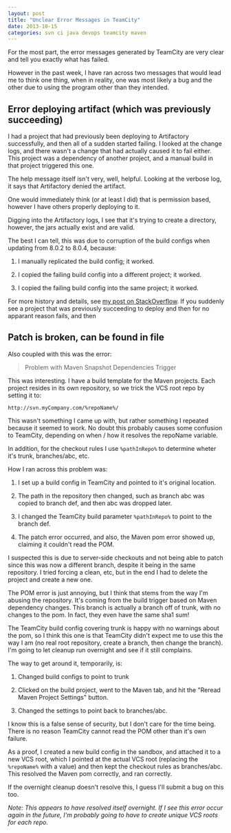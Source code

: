 ```yaml
---
layout: post
title: "Unclear Error Messages in TeamCity"
date: 2013-10-15
categories: svn ci java devops teamcity maven
---
```


For the most part, the error messages generated by TeamCity are very clear and tell you exactly what has failed.

However in the past week, I have ran across two messages that would lead me to think one thing, when in reality, one was most likely a bug and the other due to using the program other than they intended.

## Error deploying artifact (which was previously succeeding)

I had a project that had previously been deploying to Artifactory successfully, and then all of a sudden started failing. I looked at the change logs, and there wasn't a change that had actually caused it to fail either. This project was a dependency of another project, and a manual build in that project triggered this one.

The help message itself isn't very, well, helpful. Looking at the verbose log, it says that Artifactory denied the artifact.

One would immediately think (or at least I did) that is permission based, however I have others properly deploying to it.

Digging into the Artifactory logs, I see that it's trying to create a directory, however, the jars actually exist and are valid.

The best I can tell, this was due to corruption of the build configs when updating from 8.0.2 to 8.0.4, because:

1. I manually replicated  the build config; it worked.

2. I copied the failing build config into a different project; it worked.

3. I copied the failing build config into the same project; it worked.

For more history and details, see [my post on StackOverflow](http://stackoverflow.com/questions/19260932/teamcity-fails-deploying-to-artifactory-reports-expected-a-folder-but-found-a). If you suddenly see a project that was previously succeeding to deploy and then for no apparant reason fails, and then 



## Patch is broken, can be found in file

Also coupled with this was the error:

> Problem with Maven Snapshot Dependencies Trigger

This was interesting. I have a build template for the Maven projects. Each project resides in its own repository, so we trick the VCS root repo by setting it to:

	http://svn.myCompany.com/%repoName%/

This wasn't something I came up with, but rather something I repeated because it seemed to work. No doubt this probably causes some confusion to TeamCity, depending on when / how it resolves the repoName variable.

In addition, for the checkout rules I use `%pathInRepo%` to determine wheter it's trunk, branches/abc, etc.


How I ran across this problem was:

1. I set up a build config in TeamCity and pointed to it's original location.

2. The path in the repository then changed, such as branch abc was copied to branch def, and then abc was dropped later.

3. I changed the TeamCity build parameter `%pathInRepo%` to point to the branch def.

4. The patch error occurred, and also, the Maven pom error showed up, claiming it couldn't read the POM.

I suspected this is due to server-side checkouts and not being able to patch since this was now a different branch, despite it being in the same repository. I tried forcing a clean, etc, but in the end I had to delete the project and create a new one.

The POM error is just annoying, but I think that stems from the way I'm abusing the repository. It's coming from the build trigger based on Maven dependency changes. This branch is actually a branch off of trunk, with no changes to the pom. In fact, they even have the same sha1 sum!

The TeamCity build config covering trunk is happy with no warnings about the pom, so I think this one is that TeamCity didn't expect me to use this the way I am (no real root repository, create a branch, then change the branch). I'm going to let cleanup run overnight and see if it still complains.

The way to get around it, temporarily, is:

1. Changed build configs to point to trunk

2. Clicked on the build project, went to the Maven tab, and hit the "Reread Maven Project Settings" button.

3. Changed the settings to point back to branches/abc.

I know this is a false sense of security, but I don't care for the time being. There is no reason TeamCity cannot read the POM other than it's own failure.

As a proof, I created a new build config in the sandbox, and attached it to a new VCS root, which I pointed at the actual VCS root (replacing the `%repoName%` with a value) and then kept the checkout rules as branches/abc. This resolved the Maven pom correctly, and ran correctly.

If the overnight cleanup doesn't resolve this, I guess I'll submit a bug on this too.

*Note: This appears to have resolved itself overnight. If I see this error occur again in the future, I'm probably going to have to create unique VCS roots for each repo.*



[img1]: /home/damon/Dropbox/Photos/graphics/clipart/constructionDuck.jpg
[img2]: /home/damon/Dropbox/Photos/graphics/clipart/constructionDuck.jpg
[img3]: /home/damon/Dropbox/Photos/graphics/clipart/constructionDuck.jpg
[img4]: /home/damon/Dropbox/Photos/graphics/clipart/constructionDuck.jpg
[img5]: /home/damon/Dropbox/Photos/graphics/clipart/constructionDuck.jpg
[img6]: /home/damon/Dropbox/Photos/graphics/clipart/constructionDuck.jpg
[img7]: /home/damon/Dropbox/Photos/graphics/clipart/constructionDuck.jpg
[img8]: /home/damon/Dropbox/Photos/graphics/clipart/constructionDuck.jpg
[img9]: /home/damon/Dropbox/Photos/graphics/clipart/constructionDuck.jpg
[img10]: /home/damon/Dropbox/Photos/graphics/clipart/constructionDuck.jpg
[img11]: /home/damon/Dropbox/Photos/graphics/clipart/constructionDuck.jpg
[img12]: /home/damon/Dropbox/Photos/graphics/clipart/constructionDuck.jpg
[img13]: /home/damon/Dropbox/Photos/graphics/clipart/constructionDuck.jpg
[img14]: /home/damon/Dropbox/Photos/graphics/clipart/constructionDuck.jpg
[img15]: /home/damon/Dropbox/Photos/graphics/clipart/constructionDuck.jpg
[img16]: /home/damon/Dropbox/Photos/graphics/clipart/constructionDuck.jpg
[img17]: /home/damon/Dropbox/Photos/graphics/clipart/constructionDuck.jpg
[img18]: /home/damon/Dropbox/Photos/graphics/clipart/constructionDuck.jpg
[img19]: /home/damon/Dropbox/Photos/graphics/clipart/constructionDuck.jpg
[img20]: /home/damon/Dropbox/Photos/graphics/clipart/constructionDuck.jpg

